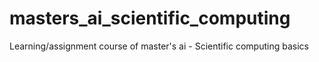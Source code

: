 # masters_ai_scientific_computing
Learning/assignment course of master's ai - Scientific computing basics
